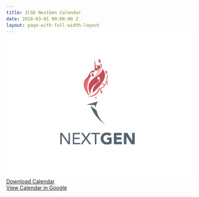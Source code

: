 ```yaml
---
title: ICSD NextGen Calendar
date: 2018-03-01 00:00:00 Z
layout: page-with-full-width-layout
---
```


<div class="row pb-5">
  <div class="offset-md-3 col-md-2">
    <img src="/media/nextgen.jpeg" style="margin-top: -20px;"/><br/>
  </div>
  <div class="col-md-4 pt-4">
        <a href="https://calendar.google.com/calendar/ical/nextgen%40icsd.org/public/basic.ics">Download Calendar</a> <br/>
        <a href="https://calendar.google.com/calendar/embed?src=nextgen%40icsd.org&ctz=America%2FLos_Angeles" target="_blank">View Calendar in Google</a>
  </div>
</div>

<div id='youth-event-calendar'></div>